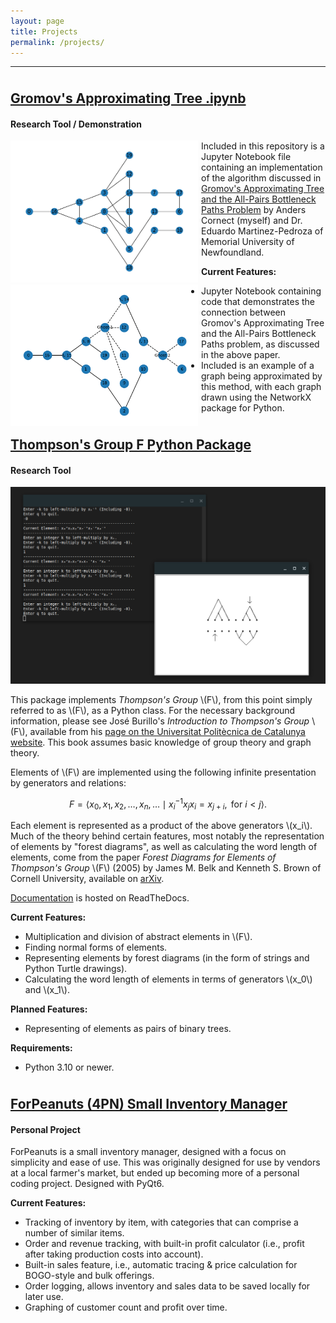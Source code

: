 ```yaml
---
layout: page
title: Projects
permalink: /projects/
---
```


---
<p style="margin-bottom:1cm;"></p>

<div class="stylebox" markdown="1">

## [Gromov's Approximating Tree .ipynb](https://github.com/And-ers/Gromov-Trees)
#### Research Tool / Demonstration

<div style="float:center">
    <div style="float:left;margin-right:5px;">
        <img src="../images/approxgraph.png" width=300px />
    </div>
    <div style="float:left;margin-right:5px;">
        <img src="../images/approxedtree.png" width=300px />
    </div>
</div>

Included in this repository is a Jupyter Notebook file containing an implementation of the algorithm discussed in [Gromov's Approximating Tree and the All-Pairs Bottleneck Paths Problem](https://arxiv.org/abs/2408.05338#) by Anders Cornect (myself) and Dr. Eduardo Martinez-Pedroza of Memorial University of Newfoundland.

**Current Features:**
- Jupyter Notebook containing code that demonstrates the connection between Gromov's Approximating Tree and the All-Pairs Bottleneck Paths problem, as discussed in the above paper.
- Included is an example of a graph being approximated by this method, with each graph drawn using the NetworkX package for Python.

</div>

<p style="margin-bottom:1cm;"></p>

<div class="stylebox" markdown="1">

## [Thompson's Group F Python Package](https://github.com/And-ers/thompsons-group-f)
#### Research Tool

<img src="../images/thompson-thumbnail.jpg" width=750px>

This package implements _Thompson's Group_ \\(F\\), from this point simply referred to as \\(F\\), as a Python class. For the necessary background information, please see José Burillo's _Introduction to Thompson's Group_ \\(F\\), available from his [page on the Universitat Politècnica de Catalunya website](https://web.mat.upc.edu/pep.burillo/book_en.php). This book assumes basic knowledge of group theory and graph theory.

Elements of \\(F\\) are implemented using the following infinite presentation by generators and relations:

   $$F = \left\langle x_0, x_1, x_2, \ldots, x_n, \ldots \mid x_i^{-1}x_jx_i = x_{j+i}, \text{ for } i < j \right\rangle.$$

Each element is represented as a product of the above generators \\(x_i\\). Much of the theory behind certain features, most notably the representation of elements by "forest diagrams", as well as calculating the word length of elements, come from the paper _Forest Diagrams for Elements of Thompson's Group_ \\(F\\) (2005) by James M. Belk and Kenneth S. Brown of Cornell University, available on [arXiv](https://arxiv.org/abs/math/0305412). 

[Documentation](http://exotic-groups.rtfd.io/) is hosted on ReadTheDocs.

**Current Features:**
- Multiplication and division of abstract elements in \\(F\\).
- Finding normal forms of elements.
- Representing elements by forest diagrams (in the form of strings and Python Turtle drawings).
- Calculating the word length of elements in terms of generators \\(x_0\\) and \\(x_1\\).

**Planned Features:**
- Representing of elements as pairs of binary trees.
  
**Requirements:**
- Python 3.10 or newer.

</div>

<p style="margin-bottom:1cm;"></p>

<div class="stylebox" markdown="1">

## [ForPeanuts (4PN) Small Inventory Manager](https://github.com/And-ers/4peanuts)
#### Personal Project

ForPeanuts is a small inventory manager, designed with a focus on simplicity and ease of use. This was originally designed for use by vendors at a local farmer's market, but ended up becoming more of a personal coding project. Designed with PyQt6.

**Current Features:**
- Tracking of inventory by item, with categories that can comprise a number of similar items.
- Order and revenue tracking, with built-in profit calculator (i.e., profit after taking production costs into account).
- Built-in sales feature, i.e., automatic tracing & price calculation for BOGO-style and bulk offerings.
- Order logging, allows inventory and sales data to be saved locally for later use.
- Graphing of customer count and profit over time.

</div>